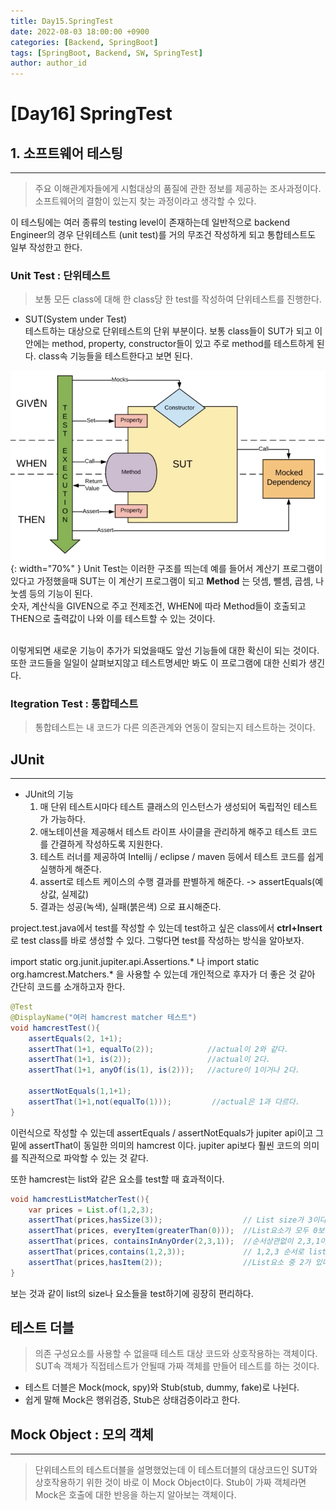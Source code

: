 ```yaml
---
title: Day15.SpringTest
date: 2022-08-03 18:00:00 +0900
categories: [Backend, SpringBoot]
tags: [SpringBoot, Backend, SW, SpringTest] 
author: author_id 
---
```


# [Day16] SpringTest

## 1. 소프트웨어 테스팅
---
> 주요 이해관계자들에게 시험대상의 품질에 관한 정보를 제공하는 조사과정이다. 소프트웨어의 결함이 있는지 찾는 과정이라고 생각할 수 있다.

이 테스팅에는 여러 종류의 testing level이 존재하는데 일반적으로 backend Engineer의 경우 단위테스트 (unit test)를 거의 무조건 작성하게 되고 통합테스트도 일부 작성한고 한다.

### Unit Test : 단위테스트
> 보통 모든 class에 대해 한 class당 한 test를 작성하여 단위테스트를 진행한다.

- SUT(System under Test)  
테스트하는 대상으로 단위테스트의 단위 부분이다. 보통 class들이 SUT가 되고 이 안에는 method, property, constructor들이 있고 주로 method를 테스트하게 된다. class속 기능들을 테스트한다고 보면 된다.

![Desktop View](/assets/img/2022.08/03-1.PNG){: width="70%" }
Unit Test는 이러한 구조를 띄는데 예를 들어서 계산기 프로그램이 있다고 가정했을때 SUT는 이 계산기 프로그램이 되고 **Method** 는 덧셈, 뺄셈, 곱셈, 나눗셈 등의 기능이 된다.   
숫자, 계산식을 GIVEN으로 주고 전제조건, WHEN에 따라 Method들이 호출되고 THEN으로 출력값이 나와 이를 테스트할 수 있는 것이다.  
<br>

이렇게되면 새로운 기능이 추가가 되었을때도 앞선 기능들에 대한 확신이 되는 것이다.  
또한 코드들을 일일이 살펴보지않고 테스트명세만 봐도 이 프로그램에 대한 신뢰가 생긴다.

### Itegration Test : 통합테스트
> 통합테스트는 내 코드가 다른 의존관계와 연동이 잘되는지 테스트하는 것이다.

## JUnit
---
- JUnit의 기능
    1. 매 단위 테스트시마다 테스트 클래스의 인스턴스가 생성되어 독립적인 테스트가 가능하다.
    2. 애노테이션을 제공해서 테스트 라이프 사이클을 관리하게 해주고 테스트 코드를 간결하게 작성하도록 지원한다.
    3. 테스트 러너를 제공하여 Intellij / eclipse / maven 등에서 테스트 코드를 쉽게 실행하게 해준다.
    4. assert로 테스트 케이스의 수행 결과를 판별하게 해준다. -> assertEquals(예상값, 실제값)
    5. 결과는 성공(녹색), 실패(붉은색) 으로 표시해준다.

project.test.java에서 test를 작성할 수 있는데 test하고 싶은 class에서 **ctrl+Insert**로 test class를 바로 생성할 수 있다. 그렇다면 test를 작성하는 방식을 알아보자.
<br>

import static org.junit.jupiter.api.Assertions.* 나 import static org.hamcrest.Matchers.* 을 사용할 수 있는데 개인적으로 후자가 더 좋은 것 같아 간단히 코드를 소개하고자 한다.

```java
@Test
@DisplayName("여러 hamcrest matcher 테스트")
void hamcrestTest(){
    assertEquals(2, 1+1);
    assertThat(1+1, equalTo(2));            //actual이 2와 같다.
    assertThat(1+1, is(2));                 //actual이 2다.
    assertThat(1+1, anyOf(is(1), is(2)));   //acture이 1이거나 2다.

    assertNotEquals(1,1+1);
    assertThat(1+1,not(equalTo(1)));         //actual은 1과 다르다.
}
```
이런식으로 작성할 수 있는데 assertEquals / assertNotEquals가 jupiter api이고 그 밑에 assertThat이 동일한 의미의 hamcrest 이다. jupiter api보다 훨씬 코드의 의미를 직관적으로 파악할 수 있는 것 같다.
<br>

또한 hamcrest는 list와 같은 요소를 test할 때 효과적이다.
```java
void hamcrestListMatcherTest(){
    var prices = List.of(1,2,3);
    assertThat(prices,hasSize(3));                  // List size가 3이다.
    assertThat(prices, everyItem(greaterThan(0)));  //List요소가 모두 0보다 크다.
    assertThat(prices, containsInAnyOrder(2,3,1));  //순서상관없이 2,3,1이 있다.
    assertThat(prices,contains(1,2,3));             // 1,2,3 순서로 list가 있다.
    assertThat(prices,hasItem(2));                  //List요소 중 2가 있다.
}
```
보는 것과 같이 list의 size나 요소들을 test하기에 굉장히 편리하다.

## 테스트 더블  
> 의존 구성요소를 사용할 수 없을때 테스트 대상 코드와 상호작용하는 객체이다.  
SUT속 객체가 직접테스트가 안될때 가짜 객체를 만들어 테스트를 하는 것이다.  

- 테스트 더블은 Mock(mock, spy)와 Stub(stub, dummy, fake)로 나뉜다.
- 쉽게 말해 Mock은 행위검증, Stub은 상태검증이라고 한다.

## Mock Object : 모의 객체
---
> 단위테스트의 테스트더블을 설명했었는데 이 테스트더블의 대상코드인 SUT와 상호작용하기 위한 것이 바로 이 Mock Object이다. Stub이 가짜 객체라면 Mock은 호출에 대한 반응을 하는지 알아보는 객체이다.